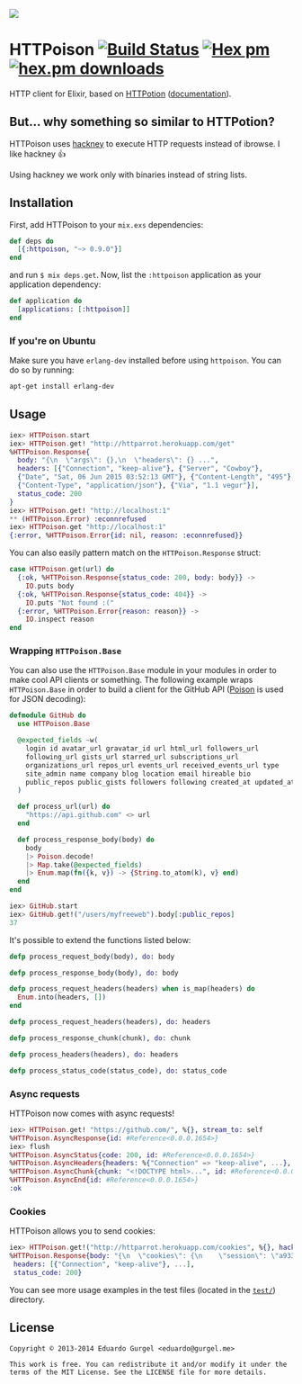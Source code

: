 ![](http://i.imgur.com/WwqN8JO.png)
# HTTPoison [![Build Status](https://travis-ci.org/edgurgel/httpoison.svg?branch=master)](https://travis-ci.org/edgurgel/httpoison) [![Hex pm](http://img.shields.io/hexpm/v/httpoison.svg?style=flat)](https://hex.pm/packages/httpoison) [![hex.pm downloads](https://img.shields.io/hexpm/dt/httpoison.svg?style=flat)](https://hex.pm/packages/httpoison)

HTTP client for Elixir, based on
[HTTPotion](https://github.com/myfreeweb/httpotion)
([documentation](http://hexdocs.pm/httpoison/)).

## But... why something so similar to HTTPotion?

HTTPoison uses [hackney](https://github.com/benoitc/hackney) to execute HTTP requests instead of ibrowse. I like hackney :thumbsup:

Using hackney we work only with binaries instead of string lists.

## Installation

First, add HTTPoison to your `mix.exs` dependencies:

```elixir
def deps do
  [{:httpoison, "~> 0.9.0"}]
end
```

and run `$ mix deps.get`. Now, list the `:httpoison` application as your
application dependency:

```elixir
def application do
  [applications: [:httpoison]]
end
```

### If you're on Ubuntu
Make sure you have `erlang-dev` installed before using `httpoison`.
You can do so by running:
```sh
apt-get install erlang-dev
```

## Usage

```elixir
iex> HTTPoison.start
iex> HTTPoison.get! "http://httparrot.herokuapp.com/get"
%HTTPoison.Response{
  body: "{\n  \"args\": {},\n  \"headers\": {} ...",
  headers: [{"Connection", "keep-alive"}, {"Server", "Cowboy"},
  {"Date", "Sat, 06 Jun 2015 03:52:13 GMT"}, {"Content-Length", "495"},
  {"Content-Type", "application/json"}, {"Via", "1.1 vegur"}],
  status_code: 200
}
iex> HTTPoison.get! "http://localhost:1"
** (HTTPoison.Error) :econnrefused
iex> HTTPoison.get "http://localhost:1"
{:error, %HTTPoison.Error{id: nil, reason: :econnrefused}}
```

You can also easily pattern match on the `HTTPoison.Response` struct:

```elixir
case HTTPoison.get(url) do
  {:ok, %HTTPoison.Response{status_code: 200, body: body}} ->
    IO.puts body
  {:ok, %HTTPoison.Response{status_code: 404}} ->
    IO.puts "Not found :("
  {:error, %HTTPoison.Error{reason: reason}} ->
    IO.inspect reason
end
```

### Wrapping `HTTPoison.Base`

You can also use the `HTTPoison.Base` module in your modules in order to make
cool API clients or something. The following example wraps `HTTPoison.Base` in
order to build a client for the GitHub API
([Poison](https://github.com/devinus/poison) is used for JSON decoding):

```elixir
defmodule GitHub do
  use HTTPoison.Base

  @expected_fields ~w(
    login id avatar_url gravatar_id url html_url followers_url
    following_url gists_url starred_url subscriptions_url
    organizations_url repos_url events_url received_events_url type
    site_admin name company blog location email hireable bio
    public_repos public_gists followers following created_at updated_at
  )

  def process_url(url) do
    "https://api.github.com" <> url
  end

  def process_response_body(body) do
    body
    |> Poison.decode!
    |> Map.take(@expected_fields)
    |> Enum.map(fn({k, v}) -> {String.to_atom(k), v} end)
  end
end
```

```elixir
iex> GitHub.start
iex> GitHub.get!("/users/myfreeweb").body[:public_repos]
37
```

It's possible to extend the functions listed below:

```elixir
defp process_request_body(body), do: body

defp process_response_body(body), do: body

defp process_request_headers(headers) when is_map(headers) do
  Enum.into(headers, [])
end

defp process_request_headers(headers), do: headers

defp process_response_chunk(chunk), do: chunk

defp process_headers(headers), do: headers

defp process_status_code(status_code), do: status_code
```

### Async requests

HTTPoison now comes with async requests!

```elixir
iex> HTTPoison.get! "https://github.com/", %{}, stream_to: self
%HTTPoison.AsyncResponse{id: #Reference<0.0.0.1654>}
iex> flush
%HTTPoison.AsyncStatus{code: 200, id: #Reference<0.0.0.1654>}
%HTTPoison.AsyncHeaders{headers: %{"Connection" => "keep-alive", ...}, id: #Reference<0.0.0.1654>}
%HTTPoison.AsyncChunk{chunk: "<!DOCTYPE html>...", id: #Reference<0.0.0.1654>}
%HTTPoison.AsyncEnd{id: #Reference<0.0.0.1654>}
:ok
```

### Cookies

HTTPoison allows you to send cookies:

```elixir
iex> HTTPoison.get!("http://httparrot.herokuapp.com/cookies", %{}, hackney: [cookie: ["session=a933ec1dd923b874e691; logged_in=true"]])
%HTTPoison.Response{body: "{\n  \"cookies\": {\n    \"session\": \"a933ec1dd923b874e691\",\n    \"logged_in\": \"true\"\n  }\n}",
 headers: [{"Connection", "keep-alive"}, ...],
 status_code: 200}
```

You can see more usage examples in the test files (located in the
[`test/`](test)) directory.

## License

    Copyright © 2013-2014 Eduardo Gurgel <eduardo@gurgel.me>

    This work is free. You can redistribute it and/or modify it under the
    terms of the MIT License. See the LICENSE file for more details.
